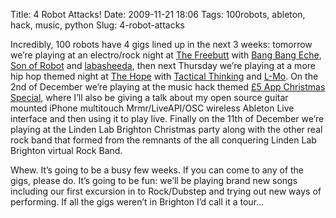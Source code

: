 Title: 4 Robot Attacks!
Date: 2009-11-21 18:06
Tags: 100robots, ableton, hack, music, python
Slug: 4-robot-attacks

Incredibly, 100 robots have 4 gigs lined up in the next 3 weeks:
tomorrow we’re playing at an electro/rock night at [The Freebutt][] with
[Bang Bang Eche][], [Son of Robot][] and [labasheeda][], then next
Thursday we’re playing at a more hip hop themed night at [The Hope][]
with [Tactical Thinking][] and [L-Mo][]. On the 2nd of December we’re
playing at the music hack themed [£5 App Christmas Special][], where
I’ll also be giving a talk about my open source guitar mounted iPhone
multitouch Mrmr/LiveAPI/<span class="caps">OSC</span> wireless Ableton
Live interface and then using it to play live. Finally on the 11th of
December we’re playing at the Linden Lab Brighton Christmas party along
with the other real rock band that formed from the remnants of the all
conquering Linden Lab Brighton virtual Rock Band.

</p>

Whew. It’s going to be a busy few weeks. If you can come to any of the
gigs, please do. It’s going to be fun: we’ll be playing brand new songs
including our first excursion in to Rock/Dubstep and trying out new ways
of performing. If all the gigs weren’t in Brighton I’d call it a tour…

</p>

  [The Freebutt]: http://www.facebook.com/event.php?eid=195879274255
  [Bang Bang Eche]: http://www.myspace.com/bangbangeche
  [Son of Robot]: http://www.myspace.com/sonofrobot
  [labasheeda]: http://www.myspace.com/labasheeda
  [The Hope]: http://www.facebook.com/event.php?eid=208741441619
  [Tactical Thinking]: http://www.myspace.com/tacticalthinking
  [L-Mo]: http://www.myspace.com/l-momusic
  [£5 App Christmas Special]: http://ianozsvald.com/2009/11/11/5-app-christmas-special-weds-2nd-december-hectors-house/

